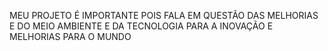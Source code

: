 MEU PROJETO É IMPORTANTE POIS FALA EM QUESTÃO DAS MELHORIAS E DO MEIO AMBIENTE E DA TECNOLOGIA PARA A INOVAÇÃO E MELHORIAS PARA O MUNDO 
